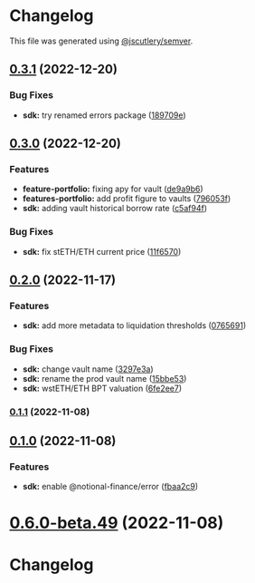 # Changelog

This file was generated using [@jscutlery/semver](https://github.com/jscutlery/semver).

## [0.3.1](https://github.com/notional-finance/notional-monorepo/compare/sdk-0.3.0...sdk-0.3.1) (2022-12-20)


### Bug Fixes

* **sdk:** try renamed errors package ([189709e](https://github.com/notional-finance/notional-monorepo/commit/189709edaa5b6fd6edb20827e946bd5bfc443381))

## [0.3.0](https://github.com/notional-finance/notional-monorepo/compare/sdk-0.2.0...sdk-0.3.0) (2022-12-20)


### Features

* **feature-portfolio:** fixing apy for vault ([de9a9b6](https://github.com/notional-finance/notional-monorepo/commit/de9a9b678ea5528e01b75586fc2d5b444161df92))
* **features-portfolio:** add profit figure to vaults ([796053f](https://github.com/notional-finance/notional-monorepo/commit/796053fef4d93bc75b5e33e90491c4749fd9af27))
* **sdk:** adding vault historical borrow rate ([c5af94f](https://github.com/notional-finance/notional-monorepo/commit/c5af94fcd883f9ecb48cb078f6bf1898d4580a7f))


### Bug Fixes

* **sdk:** fix stETH/ETH current price ([11f6570](https://github.com/notional-finance/notional-monorepo/commit/11f657099c169c021c4bfb6ba5187bcd16223bed))

## [0.2.0](https://github.com/notional-finance/notional-monorepo/compare/sdk-0.1.1...sdk-0.2.0) (2022-11-17)


### Features

* **sdk:** add more metadata to liquidation thresholds ([0765691](https://github.com/notional-finance/notional-monorepo/commit/076569187424f66847f762a26f93cb88bddddc11))


### Bug Fixes

* **sdk:** change vault name ([3297e3a](https://github.com/notional-finance/notional-monorepo/commit/3297e3a5cdae3393e01d6b491b61658a07b4ea4a))
* **sdk:** rename the prod vault name ([15bbe53](https://github.com/notional-finance/notional-monorepo/commit/15bbe536fde57921a853f847ed838512b79ce516))
* **sdk:** wstETH/ETH BPT valuation ([6fe2ee7](https://github.com/notional-finance/notional-monorepo/commit/6fe2ee7ecf28092b0422c80ea541b911511dd721))

### [0.1.1](https://github.com/notional-finance/notional-monorepo/compare/sdk-0.1.0...sdk-0.1.1) (2022-11-08)

## [0.1.0](https://github.com/notional-finance/notional-monorepo/compare/sdk-0.6.0-beta.48...sdk-0.1.0) (2022-11-08)


### Features

* **sdk:** enable @notional-finance/error ([fbaa2c9](https://github.com/notional-finance/notional-monorepo/commit/fbaa2c9a0efcd64801787a055d8b78245d880ad6))

# [0.6.0-beta.49](https://github.com/notional-finance/notional-monorepo/compare/sdk-0.6.0-beta.48...sdk-0.6.0-beta.49) (2022-11-08)



# Changelog
